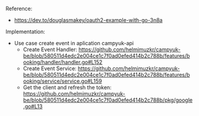 Reference: 
  - https://dev.to/douglasmakey/oauth2-example-with-go-3n8a
  
Implementation:
  - Use case create event in aplication campyuk-api
    - Create Event Handler: https://github.com/helmimuzkr/campyuk-be/blob/580511d4edc2e004ce1c7f0ad0efed414b2c788b/features/booking/handler/handler.go#L152
    - Create Event Service: https://github.com/helmimuzkr/campyuk-be/blob/580511d4edc2e004ce1c7f0ad0efed414b2c788b/features/booking/service/service.go#L159
    - Get the client and refresh the token: https://github.com/helmimuzkr/campyuk-be/blob/580511d4edc2e004ce1c7f0ad0efed414b2c788b/pkg/google.go#L13
